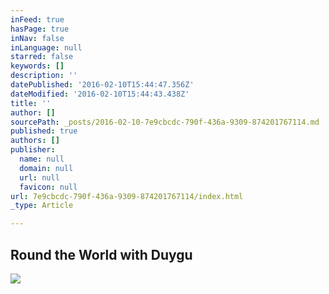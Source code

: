 ```yaml
---
inFeed: true
hasPage: true
inNav: false
inLanguage: null
starred: false
keywords: []
description: ''
datePublished: '2016-02-10T15:44:47.356Z'
dateModified: '2016-02-10T15:44:43.438Z'
title: ''
author: []
sourcePath: _posts/2016-02-10-7e9cbcdc-790f-436a-9309-874201767114.md
published: true
authors: []
publisher:
  name: null
  domain: null
  url: null
  favicon: null
url: 7e9cbcdc-790f-436a-9309-874201767114/index.html
_type: Article

---
```

## Round the World with Duygu
![](https://s3-us-west-2.amazonaws.com/the-grid-img/p/a15e9776db70ed2de883c63babff7b2ed2717dea.jpg)